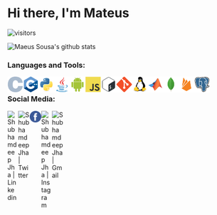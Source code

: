 # Hi there, I'm Mateus 

![visitors](https://visitor-badge.glitch.me/badge?page_id=https://github.com/mattsousaa)

![Maeus Sousa's github stats](https://github-readme-stats.vercel.app/api?username=mattsousaa&show_icons=true&title_color=fff&icon_color=79ff97&text_color=9f9f9f&bg_color=151515)

<h3 align="left">Languages and Tools:</h3>

<a href="https://www.linkedin.com/in/mattsousaa/">
    <img align="left" alt="Shubhamdeep Jha | Linkedin" width="35px" src="https://github.com/devicons/devicon/blob/master/icons/c/c-original.svg" />
  </a>
  <a href="https://twitter.com/mattsousaa1">
    <img align="left" alt="Shubhamdeep Jha | Twitter" width="35px" src="https://github.com/devicons/devicon/blob/master/icons/cplusplus/cplusplus-original.svg" />
  </a>
  <a href="https://www.facebook.com/mateus.sousa.589/">
    <img align="left" alt="Shubhamdeep Jha | Twitter" width="35px" src="https://github.com/devicons/devicon/blob/master/icons/python/python-original.svg" />
  </a>
  <a href="https://www.instagram.com/mat.sousaa/?hl=pt-br">
    <img align="left" alt="Shubhamdeep Jha | Instagram" width="35px" src="https://github.com/devicons/devicon/blob/master/icons/java/java-original.svg" />
  </a>
  </a>
  <a href="https://mail.google.com/mail/u/0/?view=cm&fs=1&to=mateuseng_ec@alu.ufc.br&tf=1">
    <img align="left" alt="Shubhamdeep Jha | Gmail" width="35px" src="https://github.com/devicons/devicon/blob/master/icons/android/android-original.svg" />
  </a>
  <a href="https://mail.google.com/mail/u/0/?view=cm&fs=1&to=mateuseng_ec@alu.ufc.br&tf=1">
    <img align="left" alt="Shubhamdeep Jha | Gmail" width="35px" src="https://github.com/devicons/devicon/blob/master/icons/javascript/javascript-original.svg" />
  </a>
  </a>
  <a href="https://mail.google.com/mail/u/0/?view=cm&fs=1&to=mateuseng_ec@alu.ufc.br&tf=1">
    <img align="left" alt="Shubhamdeep Jha | Gmail" width="35px" src="https://github.com/devicons/devicon/blob/master/icons/bash/bash-original.svg" />
  </a>
  </a>
  <a href="https://mail.google.com/mail/u/0/?view=cm&fs=1&to=mateuseng_ec@alu.ufc.br&tf=1">
    <img align="left" alt="Shubhamdeep Jha | Gmail" width="35px" src="https://github.com/devicons/devicon/blob/master/icons/git/git-original.svg" />
  </a>
  
  </a>
  <a href="https://mail.google.com/mail/u/0/?view=cm&fs=1&to=mateuseng_ec@alu.ufc.br&tf=1">
    <img align="left" alt="Shubhamdeep Jha | Gmail" width="35px" src="https://github.com/devicons/devicon/blob/master/icons/linux/linux-original.svg" />
  </a>
  
  </a>
  <a href="https://mail.google.com/mail/u/0/?view=cm&fs=1&to=mateuseng_ec@alu.ufc.br&tf=1">
    <img align="left" alt="Shubhamdeep Jha | Gmail" width="35px" src="https://github.com/devicons/devicon/blob/master/icons/matlab/matlab-original.svg" />
  </a>
  
  </a>
  <a href="https://mail.google.com/mail/u/0/?view=cm&fs=1&to=mateuseng_ec@alu.ufc.br&tf=1">
    <img align="left" alt="Shubhamdeep Jha | Gmail" width="35px" src="https://github.com/devicons/devicon/blob/master/icons/mongodb/mongodb-original.svg" />
  </a>
  
  </a>
  <a href="https://mail.google.com/mail/u/0/?view=cm&fs=1&to=mateuseng_ec@alu.ufc.br&tf=1">
    <img align="left" alt="Shubhamdeep Jha | Gmail" width="35px" src="https://github.com/devicons/devicon/blob/master/icons/firebase/firebase-plain.svg" />
  </a>
  
  </a>
  <a href="https://mail.google.com/mail/u/0/?view=cm&fs=1&to=mateuseng_ec@alu.ufc.br&tf=1">
    <img align="left" alt="Shubhamdeep Jha | Gmail" width="35px" src="https://github.com/devicons/devicon/blob/master/icons/postgresql/postgresql-original.svg" />
  </a>
  
  <br>

<h3 align="left">Social Media:</h3>
  
  <a href="https://www.linkedin.com/in/mattsousaa/">
    <img align="left" alt="Shubhamdeep Jha | Linkedin" width="24px" src="https://github.com/TheDudeThatCode/TheDudeThatCode/blob/master/Assets/Linkedin.svg" />
  </a>
  <a href="https://twitter.com/mattsousaa1">
    <img align="left" alt="Shubhamdeep Jha | Twitter" width="26px" src="https://github.com/TheDudeThatCode/TheDudeThatCode/blob/master/Assets/Twitter.svg" />
  </a>
  <a href="https://www.facebook.com/mateus.sousa.589/">
    <img align="left" alt="Shubhamdeep Jha | Twitter" width="26px" src="https://github.com/mattsousaa/mattsousaa/blob/master/facebook.svg" />
  </a>
  <a href="https://www.instagram.com/mat.sousaa/?hl=pt-br">
    <img align="left" alt="Shubhamdeep Jha | Instagram" width="24px" src="https://github.com/TheDudeThatCode/TheDudeThatCode/blob/master/Assets/Instagram.svg" />
  </a>
  <a href="https://mail.google.com/mail/u/0/?view=cm&fs=1&to=mateuseng_ec@alu.ufc.br&tf=1">
    <img align="left" alt="Shubhamdeep Jha | Gmail" width="26px" src="https://github.com/TheDudeThatCode/TheDudeThatCode/blob/master/Assets/Gmail.svg" />
  </a>
  
<br>
